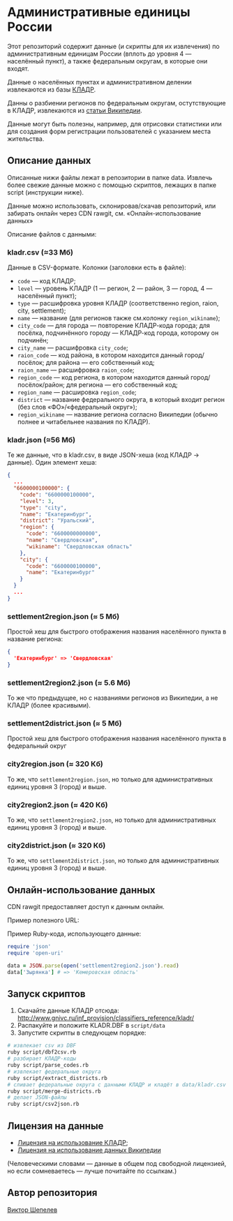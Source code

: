 Административные единицы России
===============================

Этот репозиторий содержит данные (и скрипты для их извлечения) по
административным единицам России (вплоть до уровня 4 — населённый пункт),
а также федеральным округам, в которые они входят.

Данные о населённых пунктах и административном делении извлекаются из базы
[КЛАДР](http://www.gnivc.ru/inf_provision/classifiers_reference/kladr/).

Данны о разбиении регионов по федеральным округам, остутствующие в КЛАДР,
извлекаются из [статьи Википедии](https://ru.wikipedia.org/wiki/%D0%A4%D0%B5%D0%B4%D0%B5%D1%80%D0%B0%D0%BB%D1%8C%D0%BD%D1%8B%D0%B5_%D0%BE%D0%BA%D1%80%D1%83%D0%B3%D0%B0_%D0%A0%D0%BE%D1%81%D1%81%D0%B8%D0%B9%D1%81%D0%BA%D0%BE%D0%B9_%D0%A4%D0%B5%D0%B4%D0%B5%D1%80%D0%B0%D1%86%D0%B8%D0%B8).

Данные могут быть полезны, например, для отрисовки статистики или для
создания форм регистрации пользователей с указанием места жительства.

## Описание данных

Описанные нижи файлы лежат в репозитории в папке data. Извлечь более
свежие данные можно с помощью скриптов, лежащих в папке script (инструкции
ниже).

Данные можно использовать, склонировав/скачав репозиторий, или забирать
онлайн через CDN rawgit, см. «Онлайн-использование данных»

Описание файлов с данными:

### kladr.csv (≈33 Мб)

Данные в CSV-формате. Колонки (заголовки есть в файле):
* `code` — код КЛАДР;
* `level` — уровень КЛАДР (1 — регион, 2 — район, 3 — город, 4 — населённый пункт);
* `type` — расшифровка уровня КЛАДР (соответственно region, raion, city, settlement);
* `name` — название (для регионов также см.колонку `region_wikiname`);
* `city_code` — для города — повторение КЛАДР-кода города; для посёлка,
  подчинённого городу — КЛАДР-код города, которому он подчинён;
* `city_name` — расшифровка `city_code`;
* `raion_code` — код района, в котором находится данный город/посёлок;
  для района — его собственный код;
* `raion_name` — расшифровка `raion_code`;
* `region_code` — код региона, в котором находится данный город/посёлок/район;
  для региона — его собственный код;
* `region_name` — расшировка `region_code`;
* `district` — название федерального округа, в который входит регион
  (без слов «ФО»/«федеральный округ»);
* `region_wikiname` — название региона согласно Википедии (обычно полнее
  и читабельнее названия по КЛАДР).

### kladr.json (≈56 Мб)

Те же данные, что в kladr.csv, в виде JSON-хеша (код КЛАДР → данные).
Один элемент хеша:

```json
{
  ...
  "6600000100000": {
    "code": "6600000100000",
    "level": 3,
    "type": "city",
    "name": "Екатеринбург",
    "district": "Уральский",
    "region": {
      "code": "6600000000000",
      "name": "Свердловская",
      "wikiname": "Свердловская область"
    },
    "city": {
      "code": "6600000100000",
      "name": "Екатеринбург"
    }
  }
  ...
}
```

### settlement2region.json (≈ 5 Мб)

Простой хеш для быстрого отображения названия населённого пункта в
название региона:
```json
{
  'Екатеринбург' => 'Свердловская'
}
```

### settlement2region2.json (≈ 5.6 Мб)

То же что предыдущее, но с названиями регионов из Википедии, а не КЛАДР
(более красивыми).

### settlement2district.json (≈ 5 Мб)

Простой хеш для быстрого отображения названия населённого пункта в
федеральный округ

### city2region.json (≈ 320 Кб)

То же, что `settlement2region.json`, но только для административных
единиц уровня 3 (город) и выше.

### city2region2.json (≈ 420 Кб)

То же, что `settlement2region2.json`, но только для административных
единиц уровня 3 (город) и выше.

### city2district.json (≈ 320 Кб)

То же, что `settlement2district.json`, но только для административных
единиц уровня 3 (город) и выше.

## Онлайн-использование данных

CDN rawgit предоставляет доступ к данным онлайн.

Пример полезного URL:

Пример Ruby-кода, использующего данные:

```ruby
require 'json'
require 'open-uri'

data = JSON.parse(open('settlement2region2.json').read)
data['Зырянка'] # => 'Кемеровская область'
```

## Запуск скриптов

1. Скачайте данные КЛАДР отсюда: http://www.gnivc.ru/inf_provision/classifiers_reference/kladr/
2. Распакуйте и положите KLADR.DBF в `script/data`
3. Запустите скрипты в следующем порядке:

```bash
# извлекает csv из DBF
ruby script/dbf2csv.rb
# разбирает КЛАДР-коды
ruby script/parse_codes.rb
# извлекает федеральные округа
ruby script/extract_districts.rb
# сливает федеральные округа с данными КЛАДР и кладёт в data/kladr.csv
ruby script/merge-districts.rb
# делает JSON-файлы
ruby script/csv2json.rb
```

## Лицензия на данные

* [Лицензия на использование КЛАДР](http://www.gnivc.ru/inf_provision/classifiers_reference/kladr/);
* [Лицензия на использование данных Википедии](https://ru.wikipedia.org/wiki/%D0%92%D0%B8%D0%BA%D0%B8%D0%BF%D0%B5%D0%B4%D0%B8%D1%8F:%D0%A2%D0%B5%D0%BA%D1%81%D1%82_%D0%BB%D0%B8%D1%86%D0%B5%D0%BD%D0%B7%D0%B8%D0%B8_Creative_Commons_Attribution-ShareAlike_3.0_Unported)

(Человеческими словами — данные в общем под свободной лицензией, но
если сомневаетесь — лучше почитайте по ссылкам.)

## Автор репозитория

[Виктор Шепелев](https://zverok.github.io)
